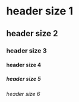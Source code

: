 # header size 1
## header size 2
### header size 3
#### header size 4
##### header size 5
###### header size 6

 
